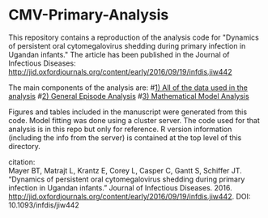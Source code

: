 # CMV-Primary-Analysis

This repository contains a reproduction of the analysis code for "Dynamics of persistent oral cytomegalovirus shedding during primary infection in Ugandan infants." The article has been published in the Journal of Infectious Diseases:
http://jid.oxfordjournals.org/content/early/2016/09/19/infdis.jiw442

The main components of the analysis are:
#[1) All of the data used in the analysis](https://github.com/bryanmayer/CMV-Primary-Infection/tree/master/data)
#[2) General Episode Analysis](https://github.com/bryanmayer/CMV-Primary-Infection/tree/master/data-analysis)
#[3) Mathematical Model Analysis](https://github.com/bryanmayer/CMV-Primary-Infection/tree/master/mathematical-models)


Figures and tables included in the manuscript were generated from this code. Model fitting was done using a cluster server. The code used for that analysis is in this repo but only for reference.  R version information (including the info from the server) is contained at the top level of this directory. 

citation:    
Mayer BT, Matrajt L, Krantz E, Corey L, Casper C, Gantt S, Schiffer JT.  “Dynamics of persistent oral cytomegalovirus shedding during primary infection in Ugandan infants.” Journal of Infectious Diseases. 2016. http://jid.oxfordjournals.org/content/early/2016/09/19/infdis.jiw442. DOI: 10.1093/infdis/jiw442
